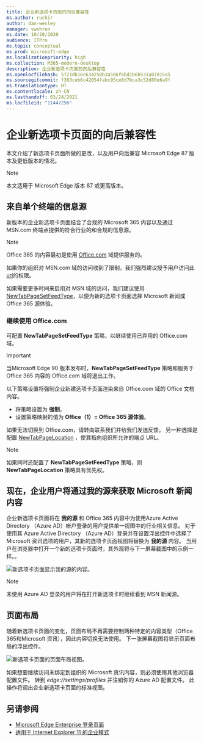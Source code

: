 ```yaml
---
title: 企业新选项卡页面的向后兼容性
ms.author: ruchir
author: dan-wesley
manager: vwehren
ms.date: 10/28/2020
audience: ITPro
ms.topic: conceptual
ms.prod: microsoft-edge
ms.localizationpriority: high
ms.collection: M365-modern-desktop
description: 企业新选项卡页面的向后兼容性
ms.openlocfilehash: 5721db16c634250b3a586f6bd1b6b531a07815a5
ms.sourcegitcommit: f363ceb6c42054fabc95ce8d7bca3c52d80e6a9f
ms.translationtype: HT
ms.contentlocale: zh-CN
ms.lasthandoff: 03/24/2021
ms.locfileid: "11447256"
---
```

# <a name="backwards-compatibility-for-the-enterprise-new-tab-page"></a>企业新选项卡页面的向后兼容性

本文介绍了新选项卡页面所做的更改，以及用户向后兼容 Microsoft Edge 87 版本及更低版本的情况。

> [!NOTE]
> 本文适用于 Microsoft Edge 版本 87 或更高版本。

## <a name="information-feeds-from-single-endpoint"></a>来自单个终端的信息源

新版本的企业新选项卡页面结合了合规的 Microsoft 365 内容以及通过 MSN.com 终端点提供的符合行业的和合规的信息源。

> [!NOTE]
> Office 365 的内容最初是使用 [Office.com](https://www.office.com) 域提供服务的。

如果你的组织对 MSN.com 域的访问收到了限制，我们强烈建议授予用户访问此 [url](https://ntp.msn.com)的权限。

如果需要更多时间来启用对 MSN 域的访问，我们建议使用 [NewTabPageSetFeedType](./microsoft-edge-policies.md#newtabpagesetfeedtype)，以便为新的选项卡页面选择 Microsoft 新闻或 Office 365 源体验。

### <a name="keep-using-officecom"></a>继续使用 Office.com

 可配置 **NewTabPageSetFeedType** 策略，以继续使用已弃用的 Office.com 域。

> [!IMPORTANT]
> 当Microsoft Edge 90 版本发布时，**NewTabPageSetFeedType** 策略和服务于 Office 365 内容的 Office.com 域将退出工作。

以下策略设置将强制企业新建选项卡页面渲染来自 Office.com 域的 Office 文档内容。

- 将策略设置为 **强制**。
- 设置策略映射的值为 **Office（1）= Office 365 源体验**。

如果无法切换到 Office.com，请转向联系我们并给我们发送反馈。 另一种选择是配置 [NewTabPageLocation](./microsoft-edge-policies.md#newtabpagelocation) ，使其指向组织所允许的端点 URL。

> [!NOTE]
> 如果同时还配置了 **NewTabPageSetFeedType** 策略，则 **NewTabPageLocation** 策略具有优先权。

## <a name="enterprise-users-will-now-get-microsoft-news-content-via-my-feed"></a>现在，企业用户将通过我的源来获取 Microsoft 新闻内容

企业新选项卡页面将在 **我的源** 和 Office 365 内容中为使用Azure Active Directory （Azure AD）帐户登录的用户提供单一视图中的行业相关信息。 对于使用其 Azure Active Directory （Azure AD）登录并在设置浮出控件中选择了 Microsoft 资讯选项的用户，其新的选项卡页面视图将替换为 **我的源** 内容。 当用户在浏览器中打开一个新的选项卡页面时，其外观将与下一屏幕截图中的示例一样。。

![新选项卡页面显示我的源的内容。](media/microsoft-edge-ntp-backward-compatibility/microsoft-edge-ntp-myfeed-view.png)

> [!NOTE]
> 未使用 Azure AD 登录的用户将在打开新选项卡时继续看到 MSN 新闻源。

## <a name="page-layout"></a>页面布局

随着新选项卡页面的变化，页面布局不再需要控制两种特定的内容类型（Office 365和Microsoft 资讯），因此内容切换无法使用。 下一张屏幕截图将显示页面布局的浮出控件。

![新选项卡页面的页面布局视图。](media/microsoft-edge-ntp-backward-compatibility/microsoft-edge-ntp-page-layout.png)

如果想要继续访问未绑定到组织的 Microsoft 资讯内容，则必须使用其他浏览器配置文件。 转到  *edge://settings/profiles* 并注销你的 Azure AD 配置文件。 此操作将调出企业新选项卡页面的标准视图。 

## <a name="see-also"></a>另请参阅

- [Microsoft Edge Enterprise 登录页面](https://aka.ms/EdgeEnterprise)
- [适用于 Internet Explorer 11 的企业模式](/internet-explorer/ie11-deploy-guide/enterprise-mode-overview-for-ie11)